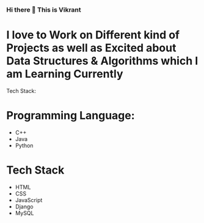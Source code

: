 ### Hi there 👋 This is Vikrant

<html>
<head>

<!-- <img src="https://sde.pst.ifi.lmu.de/trac/sde/raw-attachment/wiki/Screenshots/sde%20small.png" alt="bck" widht="1949" height="484"> -->
  
<h1> I love to Work on Different kind of Projects as well as Excited about Data Structures & Algorithms which I am Learning Currently</h1>
  <h>Tech Stack:</h>
  <h1>Programming Language:</h1>
  <ul>
    <li>C++</li>
    <li>Java</li>
    <li>Python</li>
  </ul>
  <h1>Tech Stack</h1>
  <ul>
  <li>HTML</li>
  <li>CSS</li>
  <li>JavaScript</li>
  <li>Django</li>
  <li>MySQL</li>
  </ul>
</html>
<head>

 
<!--
**scavy29/scavy29** is a ✨ _special_ ✨ repository because its `README.md` (this file) appears on your GitHub profile.

Here are some ideas to get you started:

- 🔭 I’m currently working on ...
- 🌱 I’m currently learning ...
- 👯 I’m looking to collaborate on ...
- 🤔 I’m looking for help with ...
- 💬 Ask me about ...
- 📫 How to reach me: ...
- 😄 Pronouns: ...
- ⚡ Fun fact: ...
-->
